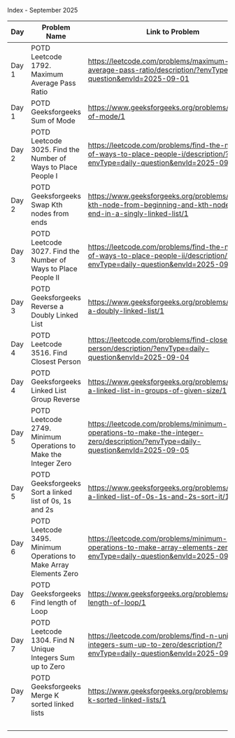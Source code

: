 Index - September 2025

| Day    | Problem Name                                                               | Link to Problem                                                                                                                           | Notes |
| ------ | -------------------------------------------------------------------------- | ----------------------------------------------------------------------------------------------------------------------------------------- | ----- |
| Day 1  | POTD Leetcode 1792. Maximum Average Pass Ratio                             | https://leetcode.com/problems/maximum-average-pass-ratio/description/?envType=daily-question&envId=2025-09-01                             | -     |
| Day 1  | POTD Geeksforgeeks Sum of Mode                                             | https://www.geeksforgeeks.org/problems/sum-of-mode/1                                                                                      | -     |
| Day 2  | POTD Leetcode 3025. Find the Number of Ways to Place People I              | https://leetcode.com/problems/find-the-number-of-ways-to-place-people-i/description/?envType=daily-question&envId=2025-09-02              | -     |
| Day 2  | POTD Geeksforgeeks Swap Kth nodes from ends                                | https://www.geeksforgeeks.org/problems/swap-kth-node-from-beginning-and-kth-node-from-end-in-a-singly-linked-list/1                       | -     |
| Day 3  | POTD Leetcode 3027. Find the Number of Ways to Place People II             | https://leetcode.com/problems/find-the-number-of-ways-to-place-people-ii/description/?envType=daily-question&envId=2025-09-03             | -     |
| Day 3  | POTD Geeksforgeeks Reverse a Doubly Linked List                            | https://www.geeksforgeeks.org/problems/reverse-a-doubly-linked-list/1                                                                     | -     |
| Day 4  | POTD Leetcode 3516. Find Closest Person                                    | https://leetcode.com/problems/find-closest-person/description/?envType=daily-question&envId=2025-09-04                                    | -     |
| Day 4  | POTD Geeksforgeeks Linked List Group Reverse                               | https://www.geeksforgeeks.org/problems/reverse-a-linked-list-in-groups-of-given-size/1                                                    | -     |
| Day 5  | POTD Leetcode 2749. Minimum Operations to Make the Integer Zero            | https://leetcode.com/problems/minimum-operations-to-make-the-integer-zero/description/?envType=daily-question&envId=2025-09-05            | -     |
| Day 5  | POTD Geeksforgeeks Sort a linked list of 0s, 1s and 2s                     | https://www.geeksforgeeks.org/problems/given-a-linked-list-of-0s-1s-and-2s-sort-it/1                                                      | -     |
| Day 6  | POTD Leetcode 3495. Minimum Operations to Make Array Elements Zero         | https://leetcode.com/problems/minimum-operations-to-make-array-elements-zero/?envType=daily-question&envId=2025-09-06                     | -     |
| Day 6  | POTD Geeksforgeeks Find length of Loop                                     | https://www.geeksforgeeks.org/problems/find-length-of-loop/1                                                                              | -     |
| Day 7  | POTD Leetcode 1304. Find N Unique Integers Sum up to Zero                  | https://leetcode.com/problems/find-n-unique-integers-sum-up-to-zero/description/?envType=daily-question&envId=2025-09-07                  | -     |
| Day 7  | POTD Geeksforgeeks Merge K sorted linked lists                             | https://www.geeksforgeeks.org/problems/merge-k-sorted-linked-lists/1                                                                      | -     |
|        |                                                                            |                                                                                                                                           | -     |

